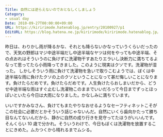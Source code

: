 ```yaml
---
Title: 自然には逆らえないのでおとなしくしましょう
Category:
- usual day
Date: 2010-09-27T00:00:00+09:00
URL: https://kiririmode.hatenablog.jp/entry/20100927/p1
EditURL: https://blog.hatena.ne.jp/kiririmode/kiririmode.hatenablog.jp/atom/entry/8454420450078211547
---
```



昨日は、わりかし雨が降るかな、それとも降らないかなっていうくらいだったので、天気の野郎はマジ中途半端だし中途半端なヤツは何をやっても中途半端、その点おれはそういうのに負けずに洗濯物干すあたりエラいし決断力に満ちてるよなって思ってたら小雨降ってきました。このように現実はクソです。洗濯物が湿った。
しかしそういう雨に負けて洗濯物を急いで取りこむようでは、ぼくは中途半端な雨に負けたクソの上のクソということになって甚だ悔しいことになります。負けたらだめです。負けたらだめです。人生負けたらおしまいだから、どうせ中途半端な雨はすぐ止むし洗濯物このままでいいだろって今日までずっとほっぽいといたら今日は大雨になりました。かなしみに満ちています。

いいですかみなさん、負けてもまたやりなおせるようなセーフティネットこそがこの社会に必要だとかそういう話じゃないんだ。自然にいくら歯向かたって勝ち目なんてないんだから、静かに自然の成り行きを見守ってたほうがいいんです。そんくらい 10 歳で分かれ。そういうわけで、今日もぼくは洗濯物を放置することにきめた。ムカつくから晴れるまでムシる。
